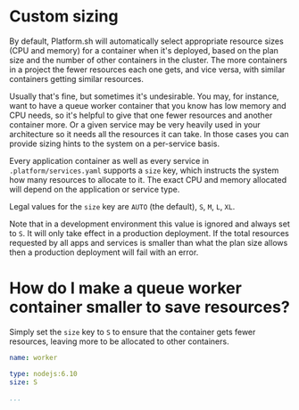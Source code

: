 # Custom sizing

By default, Platform.sh will automatically select appropriate resource sizes (CPU and memory) for a container when it's deployed, based on the plan size and the number of other containers in the cluster.  The more containers in a project the fewer resources each one gets, and vice versa, with similar containers getting similar resources.

Usually that's fine, but sometimes it's undesirable.  You may, for instance, want to have a queue worker container that you know has low memory and CPU needs, so it's helpful to give that one fewer resources and another container more.  Or a given service may be very heavily used in your architecture so it needs all the resources it can take.  In those cases you can provide sizing hints to the system on a per-service basis.

Every application container as well as every service in `.platform/services.yaml` supports a `size` key, which instructs the system how many resources to allocate to it.  The exact CPU and memory allocated will depend on the application or service type.

Legal values for the `size` key are `AUTO` (the default), `S`, `M`, `L`, `XL`.

Note that in a development environment this value is ignored and always set to `S`.  It will only take effect in a production deployment.  If the total resources requested by all apps and services is smaller than what the plan size allows then a production deployment will fail with an error.

# How do I make a queue worker container smaller to save resources?

Simply set the `size` key to `S` to ensure that the container gets fewer resources, leaving more to be allocated to other containers.

```yaml
name: worker

type: nodejs:6.10
size: S

...
```
